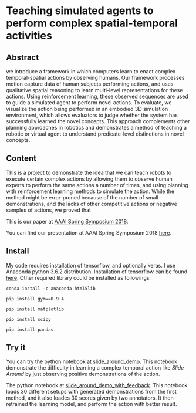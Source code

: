 # Teaching simulated agents to perform complex spatial-temporal activities

## Abstract

we introduce a framework in which computers learn to enact complex temporal-spatial actions by observing humans. Our framework processes  motion capture data of human subjects performing actions, and uses qualitative spatial reasoning to learn multi-level representations for
these actions. Using reinforcement learning, these observed sequences are used to guide a simulated agent to perform novel actions. To evaluate, we visualize the action being performed in an embodied 3D simulation environment, which allows evaluators to judge whether the system has successfully learned the novel concepts. This approach complements other planning approaches in robotics and demonstrates a method of teaching a robotic or virtual agent to understand predicate-level distinctions in novel concepts.

## Content

This is a project to demonstrate the idea that we can teach robots to execute certain complex actions by allowing them to observe human experts to perform the same actions a number of times, and using planning with reinforcement learning methods to simulate the action. While the method might be error-proned because of the number of small demonstrations, and the lacks of other competitive actions or negative samples of actions, we proved that 

This is our paper at [AAAI Spring Symposium 2018](https://www.researchgate.net/profile/Tuan_Do14/publication/322836314_Teaching_Virtual_Agents_to_Perform_Complex_Spatial-Temporal_Activities/links/5a724463458515512075e396/Teaching-Virtual-Agents-to-Perform-Complex-Spatial-Temporal-Activities.pdf). 

You can find our presentation at AAAI Spring Symposium 2018 [here](miscellanous/AAAI-SS-2018-jp-edits.pptx).

## Install

My code requires installation of tensorflow, and optionally keras. I use Anaconda python 3.6.2 distribution. Installation of tensorflow can be found [here](https://www.tensorflow.org/install/). Other required library could be installed as followings:

```
conda install -c anaconda html5lib

pip install gym==0.9.4

pip install matplotlib

pip install scipy

pip install pandas
```

## Try it

You can try the python notebook at [slide_around_demo](demo/slide_around_demo.ipynb). This notebook demonstrate the difficulty in learning a complex temporal action like *Slide Around* by just observing positive demonstrations of the action. 

The python notebook at [slide_around_demo_with_feedback](demo/slide_around_demo_with_feedback.ipynb). This notebook loads 30 different setups with generated demonstrations from the first method, and it also loades 30 scores given by two annotators. It then retrained the learning model, and perform the action with better result.  

